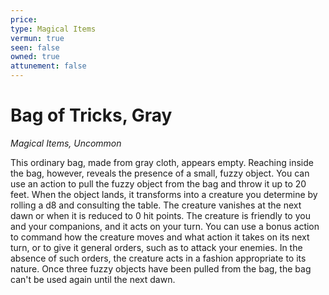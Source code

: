 ```yaml
---
price: 
type: Magical Items
vermun: true
seen: false
owned: true
attunement: false
---
```

# Bag of Tricks, Gray

*Magical Items, Uncommon*

This ordinary bag, made from gray cloth, appears empty. Reaching inside the bag, however, reveals the presence of a small, fuzzy object. You can use an action to pull the fuzzy object from the bag and throw it up to 20 feet. When the object lands, it transforms into a creature you determine by rolling a d8 and consulting the table. The creature vanishes at the next dawn or when it is reduced to 0 hit points. The creature is friendly to you and your companions, and it acts on your turn. You can use a bonus action to command how the creature moves and what action it takes on its next turn, or to give it general orders, such as to attack your enemies. In the absence of such orders, the creature acts in a fashion appropriate to its nature. Once three fuzzy objects have been pulled from the bag, the bag can't be used again until the next dawn.